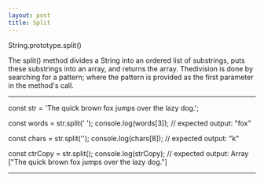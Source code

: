 ```yaml
---
layout: post
title: Split
---
```


String.prototype.split()

The split() method divides a String into an ordered list of substrings, puts these substrings into an array, and returns the array. Thedivision is done by searching for a pattern; where the pattern is provided as the first parameter in the method's call.

------------------------------------------------------------------------------------------------------------

const str = 'The quick brown fox jumps over the lazy dog.';

const words = str.split(' ');
console.log(words[3]);
// expected output: "fox"

const chars = str.split('');
console.log(chars[8]);
// expected output: "k"

const ctrCopy = str.split();
console.log(strCopy);
// expected output: Array ["The quick brown fox jumps over the lazy dog."]

------------------------------------------------------------------------------------------------------------
